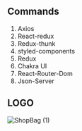 ## Commands

1. Axios
2. React-redux
3. Redux-thunk
4. styled-components
5. Redux
6. Chakra UI
7. React-Router-Dom
8. Json-Server

## LOGO
![ShopBag (1)](https://user-images.githubusercontent.com/106812942/228455155-65671fc3-9b96-4514-9dc8-62b480860bcf.png)

